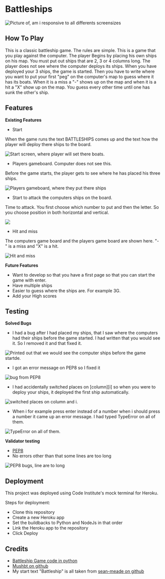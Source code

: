 # Battleships

![Picture of, am i responsive to all differents screensizes](/Images/am_i_responsive.png)

## **How To Play**


This is a classic battleship game.
The rules are simple.
This is a game that you play against the computer.
The player Begins by placing his own ships on his map. You must put out ships that are 2, 3 or 4 columns long.
The player does not see where the computer deploys its ships.
When you have deployed your 3 ships, the game is started. Then you have to write where you want to put your first "peg" on the computer's map to guess where it has its boats. When it is a miss a "-" shows up on the map and when it is a hit a "X" show up on the map.
You guess every other time until one has sunk the other's ship.


## Features

**Existing Features**

- Start

When the game runs the text BATTLESHIPS comes up and the text how the player will deploy there ships to the board. 

![Start screen, where player will set there boats.](/Images/start.png)

- Players gameboard. Computer does not see this.

Before the game starts, the player gets to see where he has placed his three ships.

![Players gameboard, where they put there ships](/Images/player_ships.png)

- Start to attack the computers ships on the board.

Time to attack. You first choose which number to put and then the letter. So you choose position in both horizontal and vertical.

![](/Images/guess.png)

- Hit and miss

The computers game board and the players game board are shown here. "-" is a miss and "X" is a hit.

![Hit and miss](/Images/hit_miss.png)


**Future Features**

- Want to develop so that you have a first page so that you can start the game with enter.
- Have multiple ships
- Easier to guess where the ships are. For example 3G. 
- Add your High scores

## Testing

**Solved Bugs**


- I had a bug after I had placed my ships, that I saw where the computers had their ships before the game started. I had written that you would see it. So I removed it and that fixed it.


![Printed out that we would see the computer ships before the game startde.](/Images/bug.png)


- I got an error message on PEP8 so I fixed it

![bug from PEP8](/Images/bug_from_pep8.png)

- I had accidentally switched places on [column][i] so when you were to deploy your ships, it deployed the first ship automatically.

![switched places on column and i.](/Images/change_column.png)

- When i for example press enter instead of a number when i should press a number it came up an error message.
I had typed TypeError on all of them.

![TypeError on all of them.](/Images/typeError.png)


**Validator testing**

- [PEP8](https://pep8ci.herokuapp.com/#)
- No errors other than that some lines are too long

![PEP8 bugs, line are to long](/Images/PEP8.png)


## Deployment

This project was deployed using Code Institute's mock terminal for Heroku.

Steps for deployment:

- Clone this repository
- Create a new Heroku app
- Set the buildbacks to Python and NodeJs in that order
- Link the Heroku app to the repository
- Click Deploy

## Credits
- [Battleship Game code in python](https://copyassignment.com/battleship-game-code-in-python/)
- [Mushbt on github](https://github.com/Mushbt/battleships-pp3/blob/main/run.py)
- My start text "Battleship" is all taken from [sean-meade on github](https://github.com/sean-meade/cli-battleship-game/blob/main/run.py)